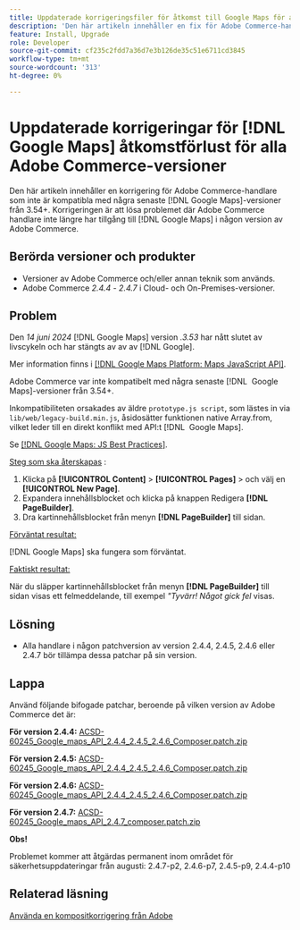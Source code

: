 ```yaml
---
title: Uppdaterade korrigeringsfiler för åtkomst till Google Maps för alla Adobe Commerce-versioner
description: 'Den här artikeln innehåller en fix för Adobe Commerce-handlare som inte är kompatibla med några av de senaste [!DNL Google Maps] versionerna från 3.54+.'
feature: Install, Upgrade
role: Developer
source-git-commit: cf235c2fdd7a36d7e3b126de35c51e6711cd3845
workflow-type: tm+mt
source-wordcount: '313'
ht-degree: 0%

---
```


# Uppdaterade korrigeringar för [!DNL Google Maps] åtkomstförlust för alla Adobe Commerce-versioner

Den här artikeln innehåller en korrigering för Adobe Commerce-handlare som inte är kompatibla med några senaste [!DNL Google Maps]-versioner från 3.54+. Korrigeringen är att lösa problemet där Adobe Commerce handlare inte längre har tillgång till [!DNL Google Maps] i någon version av Adobe Commerce.

## Berörda versioner och produkter

* Versioner av Adobe Commerce och/eller annan teknik som används.
* Adobe Commerce *2.4.4* - *2.4.7* i Cloud- och On-Premises-versioner.

## Problem

Den *14 juni 2024* [!DNL Google Maps] version *.3.53* har nått slutet av livscykeln och har stängts av av av [!DNL Google].

Mer information finns i [[!DNL Google Maps Platform: Maps JavaScript API]](https://developers.google.com/maps/documentation/javascript/versions#documentation-for-the-api-versions).

Adobe Commerce var inte kompatibelt med några senaste [!DNL &#x200B; Google Maps]-versioner från 3.54+.

Inkompatibiliteten orsakades av äldre `prototype.js script`, som lästes in via `lib/web/legacy-build.min.js`, åsidosätter funktionen native Array.from, vilket leder till en direkt konflikt med API:t [!DNL &#x200B; Google Maps].

Se [[!DNL Google Maps: JS Best Practices]](https://developers.google.com/maps/documentation/javascript/best-practices).

<u>Steg som ska återskapas</u> :

1. Klicka på **[!UICONTROL Content]** > **[!UICONTROL Pages]** > och välj en **[!UICONTROL New Page]**.
1. Expandera innehållsblocket och klicka på knappen Redigera **[!DNL PageBuilder]**.
1. Dra kartinnehållsblocket från menyn **[!DNL PageBuilder]** till sidan.

<u>Förväntat resultat:</u>

[!DNL Google Maps] ska fungera som förväntat.

<u> Faktiskt resultat:</u>

När du släpper kartinnehållsblocket från menyn **[!DNL PageBuilder]** till sidan visas ett felmeddelande, till exempel *&quot;Tyvärr! Något gick fel* visas.

## Lösning

* Alla handlare i någon patchversion av version 2.4.4, 2.4.5, 2.4.6 eller 2.4.7 bör tillämpa dessa patchar på sin version.

## Lappa

Använd följande bifogade patchar, beroende på vilken version av Adobe Commerce det är:

**För version 2.4.4:**
[ ACSD-60245_Google_maps_API_2.4.4_2.4.5_2.4.6_Composer.patch.zip](assets/ACSD-60245_Google_maps_API_2.4.4_2.4.5_2.4.6_composer.patch.zip)

**För version 2.4.5:**
[ ACSD-60245_Google_maps_API_2.4.4_2.4.5_2.4.6_Composer.patch.zip](assets/ACSD-60245_Google_maps_API_2.4.4_2.4.5_2.4.6_composer.patch.zip)

**För version 2.4.6:**
[ ACSD-60245_Google_maps_API_2.4.4_2.4.5_2.4.6_Composer.patch.zip](assets/ACSD-60245_Google_maps_API_2.4.4_2.4.5_2.4.6_composer.patch.zip)

**För version 2.4.7:**
[ ACSD-60245_Google_maps_API_2.4.7_composer.patch.zip](assets/ACSD-60245_Google_maps_API_2.4.7_composer.patch.zip)

**Obs!**

Problemet kommer att åtgärdas permanent inom området för säkerhetsuppdateringar från augusti:
2.4.7-p2, 2.4.6-p7, 2.4.5-p9, 2.4.4-p10

## Relaterad läsning

[Använda en kompositkorrigering från Adobe](https://experienceleague.adobe.com/sv/docs/commerce-knowledge-base/kb/how-to/how-to-apply-a-composer-patch-provided-by-magento)